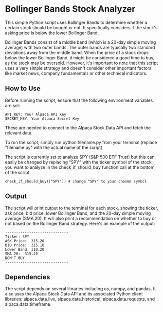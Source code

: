 # Bollinger Bands Stock Analyzer
This simple Python script uses Bollinger Bands to determine whether a certain stock should be bought or not. It specifically considers if the stock's asking price is below the lower Bollinger Band.

Bollinger Bands consist of a middle band (which is a 20-day simple moving average) with two outer bands. The outer bands are typically two standard deviations away from the middle band. When the price of a stock drops below the lower Bollinger Band, it might be considered a good time to buy, as the stock may be oversold. However, it's important to note that this script uses a very simple strategy and doesn't consider other important factors like market news, company fundamentals or other technical indicators.

## How to Use
Before running the script, ensure that the following environment variables are set:
```
API_KEY: Your Alpaca API key
SECRET_KEY: Your Alpaca Secret Key
```

These are needed to connect to the Alpaca Stock Data API and fetch the relevant data.

To run the script, simply run python filename.py from your terminal (replace "filename.py" with the actual name of the script).

The script is currently set to analyze SPY (S&P 500 ETF Trust) but this can easily be changed by replacing "SPY" with the ticker symbol of the stock you want to analyze in the check_if_should_buy function call at the bottom of the script.

```
check_if_should_buy(["SPY"]) # change "SPY" to your chosen symbol
```

## Output
The script will print output to the terminal for each stock, showing the ticker, ask price, bid price, lower Bollinger Band, and the 20-day simple moving average (SMA 20). It will also print a recommendation on whether to buy or not based on the Bollinger Band strategy. Here's an example of the output:

```
-----------------------------
Ticker: SPY
ASK Price:  315.20
BID Price:  315.18
Lower Band: 310.20
SMA 20:  315.20
DON'T BUY
-----------------------------
```

## Dependencies
The script depends on several libraries including os, numpy, and pandas. It also uses the Alpaca Stock Data API and its associated Python client libraries: alpaca.data.live, alpaca.data.historical, alpaca.data.requests, and alpaca.data.timeframe.